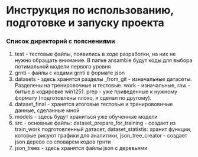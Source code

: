 # Инструкция по использованию, подготовке и запуску проекта
### Список директорий с пояснениями

1) test - тестовые файлы, появились в ходе разработки, на них не нужно обращать внимание. В папке ansamble будут
коды для выбора потимальной модели первого уровня
2) grnti - файлы с кодами grnti в формате json
3) datasets - здесь хранятся разделы _from_git - изначальные датасеты. Разделены на тренировочные и тестовые. work - изначальные,
raw - битые,в кодировке win1251. prep - уже приведенные к нужному формату (подготовлены плохо, я сделал по другому).
4) dataset_final - хранятся итоговые тестовые и тренирововнчые данные, сделанные мной
5) models - здесь будут храниться уже обученные модели
6) src - основные файлы:  dataset_prepare_for_training - создает из train_work подготовленный датасет,
dataset_statistis: хранит функции, которые рисуют графики для аналитики, json_tree_creator - создает 
json дерево со словарем кодов грнти
7) json_trees - здесь хранятся файлы json с деревьями
